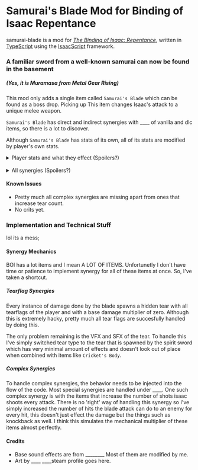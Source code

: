 # Samurai's Blade Mod for Binding of Isaac Repentance

samurai-blade is a mod for _[The Binding of Isaac: Repentance](https://store.steampowered.com/app/1426300/The_Binding_of_Isaac_Repentance/)_, written in [TypeScript](https://www.typescriptlang.org/) using the [IsaacScript](https://isaacscript.github.io/) framework.

### A familiar sword from a well-known samurai can now be found in the basement 
##### (Yes, it is Muramasa from Metal Gear Rising)
This mod only adds a single item called ```Samurai's Blade``` which can be found as a boss drop. Picking up This item changes Isaac's attack to a unique melee weapon.

```Samurai's Blade``` has direct and indirect synergies with ____ of vanilla and dlc items, so there is a lot to discover.

Although ```Samurai's Blade``` has stats of its own, all of its stats are modified by player's own stats.

<details>
  <summary>
    Player stats and what they effect (Spoilers?)
  </summary>

- Damage: Directly modifies damage by a factor of player's damage.
- Fire Delay: Higher fire rate reduces delay between swings.
- Shot speed: Higher shot speed reduces time required for blade to be charged.
- Range, Shot height etc.: Increases blade's arc size.
- Luck : Increases critical hit chance. ____ except it does not as crits are not a thing yet

</details>

<br/>

<details>
  <summary>
    All synergies (Spoilers?)
  </summary>

- All items/trinkets that give tear flags works!
- Items that increase tear count increases the number of hits done by blade each swing.

</details>

#### Known Issues

- Pretty much all complex synergies are missing apart from ones that increase tear count.
- No crits yet.

### Implementation and Technical Stuff
lol its a mess;

#### Synergy Mechanics
BOI has a lot items and I mean A LOT OF ITEMS. Unfortunetly I don't have time or patience to implement synergy for all of these items at once. So, I've taken a shortcut.

##### Tearflag Synergies
Every instance of damage done by the blade spawns a hidden tear with all tearflags of the player and with a base damage multiplier of zero. Although this is extremely hacky, pretty much all tear flags are succesfully handled by doing this.

The only problem remaining is the VFX and SFX of the tear. To handle this I've simply switched tear type to the tear that is spawned by the spirit sword which has very minimal amount of effects and doesn't look out of place when combined with items like ```Cricket's Body```.

##### Complex Synergies
To handle complex synergies, the behavior needs to be injected into the flow of the code. Most special synergies are handled under ____. One such complex synergy is with the items that increase the number of shots isaac shoots every attack. There is no 'right' way of handling this synergy so I've simply increased the number of hits the blade attack can do to an enemy for every hit, this doesn't just effect the damage but the things such as knockback as well. I think this simulates the mechanical multiplier of these items almost perfectly.

#### Credits
- Base sound effects are from ________ Most of them are modified by me.
- Art by ____ ____steam profile goes here.
